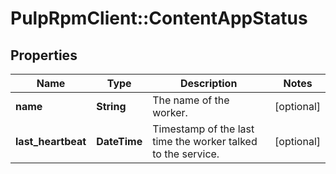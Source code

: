 # PulpRpmClient::ContentAppStatus

## Properties
Name | Type | Description | Notes
------------ | ------------- | ------------- | -------------
**name** | **String** | The name of the worker. | [optional] 
**last_heartbeat** | **DateTime** | Timestamp of the last time the worker talked to the service. | [optional] 


